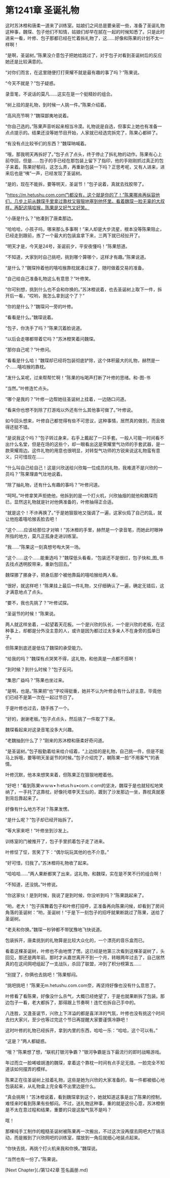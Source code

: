 # 第1241章 圣诞礼物

这时苏沐橙和唐柔一道来了训练室。姑娘们之间总是要亲密一些，准备了圣诞礼物这种事，魏琛、包子他们不知情，姑娘们却早在腻在一起的时候知悉了。只是此时进来一看，叶修、包子那都已经在忙着拆礼物了，这……好像和陈果的计划不太一样啊！

“是啊，圣诞树。”陈果没介意包子把她给跳过了，对于包子对看到圣诞树后的反应她还是比较满意的。

“对你们而言，在这里随便打打荣耀不就是最有趣的事了吗？”陈果说。

“今天不就是？”包子疑惑。

录音笔，不说话的莫凡……这实在是一个挺精妙的组合。

“树上挂的是礼物，到时候一人挑一件。”陈果介绍着。

“高风亮节啊？”魏琛鄙夷地说着。

“你自己选的。”陈果声音听起来相当冷漠。礼物说是自选，但事实上她也有准备一点点提示的。结果还没等她节目开始，人家就已经选完拆完了，陈果心都碎了。

“有没有点比较爷们的东西？”魏琛呐喊着。

“哦，那我明天再拆好了。”包子点了点头，终于停止了拆礼物的动作。陈果有心上前夺回，但是……包子的手已经在那包装上留下了指印，他的手刚刚抓过真正的包子来着。陈果好郁闷，这怎么弄，再重新包装一下吗？正思考呢，又有人进来，进来后也是“咦”一声，已经发现了圣诞树。

“是的，现在不能拆，要等明天，圣诞节！”包子说着，真就去找胶带了。

“https://m.hetushu.com.com门都没有，这个就是你的了！”陈果哪肯再纵容他们，几步上前从魏琛手里拿过靠枕又狠狠地塞到他怀里。看着魏琛一脸无辜的大叔样，再配这嘻哈猴，陈果是又好气又好笑。

“小唐是什么？”他凑到了唐柔那边。

“哈哈哈，小孩子吗，哪来那么多事啊！”来人却是大步流星，根本没等陈果阻止，已经走到跟前，拣了一个最大的包装盒拿下来，三两下就已经扯开了。

“明天才是，今天是24号，圣诞前夕，平安夜懂吗！”陈果怒道。

“不知道，大家到时自己挑吧，挑到哪个算哪个，这样才有趣。”陈果说道。

“是什么？”魏琛拎着他的嘻哈猴靠枕就凑过来了，随时做着交易的准备。

“自己给自己准备礼物这么有意思？”叶修笑。

“你可别想，挑到什么也不会和你换的。”苏沐橙说着，也去圣诞树上取下一件，拆开后一看，“哎哟，我怎么拿到这个了？”

“你的是什么？”魏琛问一旁的叶修。

“看看是什么。”魏琛说着。

“包子，你洗手了吗？”陈果沉着脸说道。

“以后会走哪都带着它吗？”苏沐橙笑着问魏琛。

“那你自己呢？”叶修问。

“看看是什么哈！”魏琛却已经将包装彻底铲除，这个体积最大的礼物，赫然是一个……嘻哈猴的靠枕。

“发什么呆呢，过来帮帮忙啊！”陈果的吆喝声打断了叶修的思绪。和-图-书

“当然。”叶修连忙点头。

“哪个是我的？”叶修一边帮她往圣诞树上挂着，一边随口问道。

“看来你也想不到除了打游戏以外还有什么其他事可做了。”叶修说。

如今回头想来，叶修自己都觉得有些不可思议，这种事情，居然真的做到，而且做得还挺不错。

“是说我这个吗？”包子转过身来，右手上戴起了一只手套。一般人可能一时间看不出什么名堂，但是在场的这些个，却一眼看出这是荣耀里气功师的手套武器，是一款荣耀周边。这件礼物的用意也很明显，对转型气功师的方锐来说这礼物蛮有意义，只可惜现在……

“什么叫自己给自己！这是兴欣送给兴欣每一位成员的礼物，我难道不是兴欣的一员吗？”陈果理直气壮地说着。

“除了抽礼物，还有什么有趣的事吗？”叶修问道。

“呵呵。”叶修拿笑声拒绝他，他拆到的是一个打火机，兴欣抽烟的就他和魏琛而已，显然这礼物就是针对他俩准备的，叶修抽得正合适。

“就是这个！不许再换了。”于是她狠狠地又强调了一遍，这家伙捣了自己的乱，就让他抱着嘻哈猴丢脸去吧！

“这个……应该给那位才对嘛！”苏沐橙的手里，赫然是一个录音笔，而她此时眼神所指的地方，莫凡正孤身走进训练室。

“我……”陈果这一刻真想号啕大哭一场。

“这个……这个……能重选吗？”魏琛低头看看，“包装还不是很烂，包子快和_图_书去找点透明胶带来，重新包回去。”

魏琛挪了挪身子，把身后那个被他靠扁的嘻哈猴给两人看。

“很好，就这样吧！”陈果挂上最后一件礼物，又仔细确认了一遍，确定无错后，这才满意地点了点头。

“要不，我也先挑了？”叶修试探。

“圣诞节的时候！”陈果说。

两人就这样坐着，一起望着天花板。一个是兴欣的队长，一个是兴欣的老板，在这种事上，却都是分外没主意的人，或许是因为都过过太多亲人不在身旁的孤单日子。

但陈果到底还是低估了魏琛的承受能力。

“给我的吗？”魏琛有点哭笑不得，这礼物，和他真是一点都不搭啊！

“到时候？到什么时候？”包子反问。

“集思广益吗？”陈果也坐过来。

“是啊，也是。”陈果把“也”字咬得挺重，她并不认为叶修会有什么好主意，毕竟他们已经不是第一次在一起过节日了。

于是叶修也过去，随手拣了一个。

“好的，谢谢老板。”包子点点头，然后挑了一件取了下来。

魏琛看起来对这录音笔没多大兴趣。

“老魏抽到什么了？”刚来的苏沐橙和唐柔好奇问道。

“是圣诞树。”包子殷勤着给来给介绍着，“上边挂的是礼物，自己挑一件，但是不能马上拆哦，要等明天圣诞节的时候。”包子介绍完了，朝陈果一脸“不用客气”的表情。

叶修沉默，他本来想笑来着，但陈果正在狠狠地瞪着他。

“好吧！”看到陈果ｗｗｗ•ｈetusｈu•coｍ.ｃoｍ的坚决，魏琛于是也就轻松地笑纳了，一手托了这靠枕，好像托塔李天王似的，踱到了沙发那边一坐，靠枕真就塞到背后靠起来了。

好像有什么地方不对？陈果发愣。

“是什么呢？”包子却已经开始拆了。

“等大家来吧！”叶修坐到沙发上。

训练室的门被推开了，包子手里抓着包子走了进来。

叶修怔了怔，苦笑了下：“偶尔玩玩其他的也不介意。”

“好可惜，归我了。”苏沐橙将礼物收了起来。

“哈哈哈……”两人果断都笑了出来，这礼物，和魏琛，实在是不笑不行的组合啊！

“不知道，还没挑。”叶修说。

“你这家伙！是到时候，我说了是到时候，你没听到吗？”陈果跳起来了。

“哟，老大！”包子挥舞着包子和叶修打招呼，正准备再向陈果问候，却看到了房间角落的圣诞树：“哟，圣诞树！”于是下一刻包子的招呼就果断跳过了陈果，送给了圣诞树。

“老夫和你换。”魏琛一秒钟都不带犹豫地飞快说道。

包装拆开，唐柔挑到的礼物算是比较大众化的，一个漂亮的音乐盒而已。

看着这棵圣诞树，叶修也不由地愣了愣。这已经是他第三次看到这棵圣诞树了，头回见，那还是两年前。那时才从嘉世离开不到一个月，转眼两年过去了，自己居然真的在这间网吧组起了一支战队，杀回了联盟，冲到了积分榜第五……

“别提了，你俩也去挑吧！”陈果郁闷。

“挑吧挑吧！”陈果无m.hetushu.com.com奈，再坚持好像也没有什么意思了。

叶修看了看陈果，好像没什么杀气，大概已经绝望了，于是也就果断拆了包装。那边包子一看，老大都拆了，那得跟上节奏啊！连忙也拆自己手中的。

八连胜，又逢圣诞节，兴欣上下洋溢的都是喜洋洋的气氛，叶修也没有挑这个时间去扫大家兴，至少也等过完这个节日再提醒大家要谨慎冷静吧！

这时叶修的礼物已经拆开，拿到内里的东西，哈哈一乐：“哈哈，这个可以有。”

“这是？”两人都疑惑。

“哦？”陈果想了想，“联机打银河争霸？”银河争霸是当下最流行的即时战略游戏。

年过而立一脸唏嘘胡渣的魏琛，拿着这个靠枕一时间有点手足无措，一脸完全不知道该如何摆弄的模样。

陈果正在往圣诞树上挂着礼物，这些是她为兴欣的大家准备的，每一件都被细心地包装起来，从礼物盒上完全看不出里边是什么。

“真会挑啊！”苏沐橙说着，看到魏琛拿到这个，她就知道这事是出了陈果的控制，难怪来时看到陈果有些郁闷。不过，送礼物这种事，重的就是这份心意，苏沐橙倒是不太在意过程和结果，重要的只是这股气氛不是吗？

哐！

那棵纯手工制作的粗糙圣诞树被陈果再一次搬出，不过这次没再摆去网吧大厅搞活动，而是搬到了兴欣网吧的训练室，摆放到一角后就细心地装点起来。

“你快去挑，再挑个打火机来我和你换。”魏琛说。

“当然也有一份了。”陈果说。



[Next Chapter](./第1242章 签名画册.md)